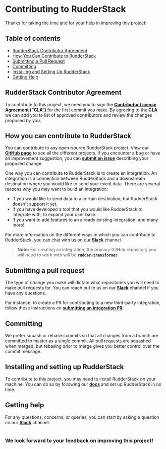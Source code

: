 # Contributing to RudderStack

Thanks for taking the time and for your help in improving this project!

## Table of contents

- [RudderStack Contributor Agreement](#rudderstack-contributor-agreement)
- [How You Can Contribute to RudderStack](#how-you-can-contribute-to-rudderstack)
- [Submitting a Pull Request](#submitting-a-pull-request)
- [Committing](#committing)
- [Installing and Setting Up RudderStack](#installing-and-setting-up-rudderstack)
- [Getting Help](#getting-help)

## RudderStack Contributor Agreement

To contribute to this project, we need you to sign the [**Contributor License Agreement (“CLA”)**][CLA] for the first commit you make. By agreeing to the [**CLA**][CLA]
we can add you to list of approved contributors and review the changes proposed by you.

## How you can contribute to RudderStack

You can contribute to any open-source RudderStack project. View our [**GitHub page**](https://github.com/rudderlabs) to see all the different projects. If you encounter a bug or have an improvement suggestion, you can [**submit an issue**](https://github.com/rudderlabs/rudderstack-server/issues/new) describing your proposed change.

One way you can contribute to RudderStack is to create an integration. An integration is a connection between RudderStack and a downstream destination where you would like to send your event data. There are several reasons why you may want to build an integration:

- If you would like to send data to a certain destination, but RudderStack doesn't support it yet.
- If you have developed a tool that you would like RudderStack to integrate with, to expand your user base.
- If you want to add features to an already existing integration, and many more!

For more information on the different ways in which you can contribute to RudderStack, you can chat with us on our [**Slack**](https://rudderstack.com/join-rudderstack-slack-community/) channel.

> **Note:**  For creating an integration, the primary GitHub repository you will need to work with will be [**`rudder-transformer`**](https://github.com/rudderlabs/rudder-transformer).

## Submitting a pull request

The type of change you make will dictate what repositories you will need to make pull requests for. You can reach out to us on our [**Slack**](https://rudderstack.com/join-rudderstack-slack-community/) channel if you have any questions.

For instance, to create a PR for contributing to a new third-party integration, follow these instructions on [**submitting an integration PR**](https://docs.rudderstack.com/user-guides/how-to-guides/how-to-submit-an-integration-pull-request).

## Committing

We prefer squash or rebase commits so that all changes from a branch are committed to master as a single commit. All pull requests are squashed when merged, but rebasing prior to merge gives you better control over the commit message.

## Installing and setting up RudderStack

To contribute to this project, you may need to install RudderStack on your machine. You can do so by following our [**docs**](https://docs.rudderstack.com/get-started/installing-and-setting-up-rudderstack) and set up RudderStack in no time.

## Getting help

For any questions, concerns, or queries, you can start by asking a question on our [**Slack**](https://rudderstack.com/join-rudderstack-slack-community/) channel.
<br><br>

### We look forward to your feedback on improving this project!


<!----variables---->

[issue]: https://github.com/rudderlabs/rudder-server/issues/new
[CLA]: https://forms.gle/845JRGVZaC6kPZy68
